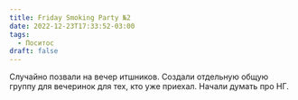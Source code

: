 ```yaml
---
title: Friday Smoking Party №2
date: 2022-12-23T17:33:52-03:00
tags:
  - Поситос
draft: false
---
```


Случайно позвали на вечер итшников. Создали отдельную общую группу для
вечеринок для тех, кто уже приехал. Начали думать про НГ.
